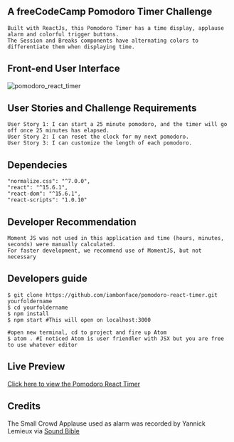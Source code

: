 
## A freeCodeCamp Pomodoro Timer Challenge

    Built with ReactJs, this Pomodoro Timer has a time display, applause alarm and colorful trigger buttons.
    The Session and Breaks components have alternating colors to differentiate them when displaying time.

## Front-end User Interface
![pomodoro_react_timer](https://user-images.githubusercontent.com/16631356/28751451-a9989b54-7510-11e7-9191-290fac6a086e.png)

## User Stories and Challenge Requirements
    User Story 1: I can start a 25 minute pomodoro, and the timer will go off once 25 minutes has elapsed.
    User Story 2: I can reset the clock for my next pomodoro.
    User Story 3: I can customize the length of each pomodoro.

## Dependecies
    "normalize.css": "^7.0.0",
    "react": "^15.6.1",
    "react-dom": "^15.6.1",
    "react-scripts": "1.0.10"

## Developer Recommendation
    Moment JS was not used in this application and time (hours, minutes, seconds) were manually calculated.
    For faster development, we recommend use of MomentJS, but not necessary

## Developers guide
    $ git clone https://github.com/iambonface/pomodoro-react-timer.git yourfoldername
    $ cd yourfoldername
    $ npm install
    $ npm start #This will open on localhost:3000

    #open new terminal, cd to project and fire up Atom
    $ atom . #I noticed Atom is user friendler with JSX but you are free to use whatever editor

## Live Preview
<a href="http://pomodoro254.herokuapp.com">Click here to view the Pomodoro React Timer</a>

## Credits
The Small Crowd Applause used as alarm was recorded by Yannick Lemieux  via <a href="http://soundbible.com/1964-Small-Crowd-Applause.html">Sound Bible</a>
